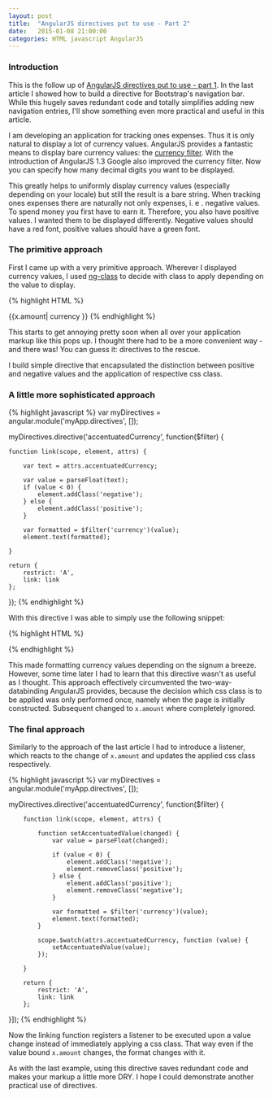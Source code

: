 ```yaml
---
layout: post
title:  "AngularJS directives put to use - Part 2"
date:   2015-01-08 21:00:00
categories: HTML javascript AngularJS
---
```


### Introduction
This is the follow up of [AngularJS directives put to use - part 1][1]. In the last article I showed how to build a directive for Bootstrap's navigation bar. While this hugely saves redundant code and totally simplifies adding new navigation entries, I'll show something even more practical and useful in this article.

I am developing an application for tracking ones expenses. Thus it is only natural to display a lot of currency values. AngularJS provides a fantastic means to display bare
    currency values: the [currency filter][2]. With the introduction of AngularJS 1.3 Google also improved the currency filter. Now you can specify how many decimal digits you want to be displayed.

This greatly helps to uniformly display currency values (especially depending on your locale) but still the result is a bare string. When tracking ones
    expenses there are naturally not only expenses, i. e . negative values. To spend money you first have to earn it. Therefore, you also have positive values. I wanted them to
    be displayed differently. Negative values should have a red font, positive values should have a green font.

### The primitive approach
First I came up with a very primitive approach. Wherever I displayed currency values, I used [ng-class][3] to
    decide with class to apply depending on the value to display.

{% highlight HTML %}
<td ng-class="{'positive': x.amount >= 0,
                  'negative': x.amount < 0}">{{x.amount| currency }}</td>
{% endhighlight %}

This starts to get annoying pretty soon when all over your application markup like this pops up. I thought there had to be a more convenient way - and there was! You can guess it:
    directives to the rescue.

I build simple directive that encapsulated the distinction between positive and negative values and the application of respective css class.

### A little more sophisticated approach
{% highlight javascript %}
var myDirectives = angular.module('myApp.directives', []);

myDirectives.directive('accentuatedCurrency', function($filter) {

    function link(scope, element, attrs) {

        var text = attrs.accentuatedCurrency;

        var value = parseFloat(text);
        if (value < 0) {
            element.addClass('negative');
        } else {
            element.addClass('positive');
        }

        var formatted = $filter('currency')(value);
        element.text(formatted);

    }

    return {
        restrict: 'A',
        link: link
    };
});
{% endhighlight %}

With this directive I was able to simply use the following snippet:

{% highlight HTML %}
<td accentuated-currency=""{{x.amount" }}"></td>
{% endhighlight %}

This made formatting currency values depending on the signum a breeze. However, some time later I had to learn that this directive wasn't as useful as I thought. This approach
effectively circumvented the two-way-databinding AngularJS provides, because the decision which css class is to be applied was only performed once, namely when the page is initially
constructed. Subsequent changed to `x.amount` where completely ignored.

### The final approach

Similarly to the approach of the last article I had to introduce a listener, which reacts to the change of `x.amount` and updates the applied css class respectively.

{% highlight javascript %}
var myDirectives = angular.module('myApp.directives', []);

myDirectives.directive('accentuatedCurrency', function($filter) {

        function link(scope, element, attrs) {

            function setAccentuatedValue(changed) {
                var value = parseFloat(changed);

                if (value < 0) {
                    element.addClass('negative');
                    element.removeClass('positive');
                } else {
                    element.addClass('positive');
                    element.removeClass('negative');
                }

                var formatted = $filter('currency')(value);
                element.text(formatted);
            }

            scope.$watch(attrs.accentuatedCurrency, function (value) {
                setAccentuatedValue(value);
            });

        }

        return {
            restrict: 'A',
            link: link
        };
}]);
{% endhighlight %}

Now the linking function registers a listener to be executed upon a value change instead of immediately applying a css class. That way even if the value bound `x.amount`
    changes, the format changes with it.

As with the last example, using this directive saves redundant code and makes your markup a little more DRY. I hope I could demonstrate another practical use of directives.


[1]: /html/javascript/angularjs/2014/11/10/angularjs-directives-put-to-use-part-i/
[2]: https://docs.angularjs.org/api/ng/filter/currency#!
[3]: https://docs.angularjs.org/api/ng/directive/ngClass#!
